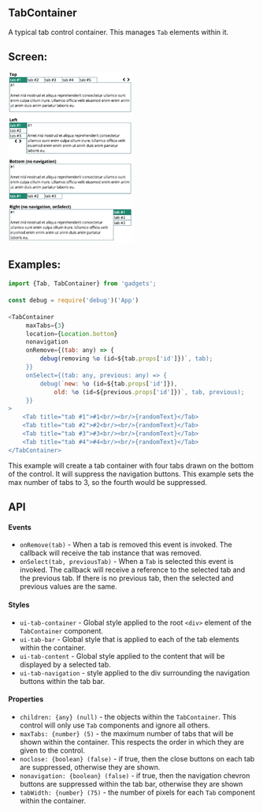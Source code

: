<a name="module_TabContainer"></a>

## TabContainer
A typical tab control container.  This manages `Tab` elements within it.

## Screen:
<img src="https://github.com/jmquigley/gadgets/blob/master/images/tabs.png" width="50%" />

## Examples:

```javascript
import {Tab, TabContainer} from 'gadgets';

const debug = require('debug')('App')

<TabContainer
     maxTabs={3}
     location={Location.bottom}
     nonavigation
     onRemove={(tab: any) => {
         debug(removing %o (id=${tab.props['id']})`, tab);
     }}
     onSelect={(tab: any, previous: any) => {
         debug(`new: %o (id=${tab.props['id']}),
             old: %o (id=${previous.props['id']})`, tab, previous);
     }}
>
    <Tab title="tab #1">#1<br/><br/>{randomText}</Tab>
    <Tab title="tab #2">#2<br/><br/>{randomText}</Tab>
    <Tab title="tab #3">#3<br/><br/>{randomText}</Tab>
    <Tab title="tab #4">#4<br/><br/>{randomText}</Tab>
</TabContainer>
```

This example will create a tab container with four tabs drawn on the
bottom of the control.  It will suppress the navigation buttons.
This example sets the max number of tabs to 3, so the fourth would
be suppressed.

## API
#### Events
- `onRemove(tab)` - When a tab is removed this event is invoked.  The
callback will receive the tab instance that was removed.
- `onSelect(tab, previousTab)` - When a `Tab` is selected this event is
invoked.  The callback will receive a reference to the selected tab and the
previous tab.  If there is no previous tab, then the selected and
previous values are the same.

#### Styles
- `ui-tab-container` - Global style applied to the root `<div>` element of
the `TabContainer` component.
- `ui-tab-bar` - Global style that is applied to each of the tab elements
within the container.
- `ui-tab-content` - Global style applied to the content that will be
displayed by a selected tab.
- `ui-tab-navigation` - style applied to the div surrounding the navigation
buttons within the tab bar.

#### Properties
- `children: {any} (null)` - the objects within the `TabContainer`.  This
control will only use `Tab` components and ignore all others.
- `maxTabs: {number} (5)` - the maximum number of tabs that will be shown
within the container.  This respects the order in which they are given
to the control.
- `noclose: {boolean} (false)` - if true, then the close buttons on each
tab are suppressed, otherwise they are shown.
- `nonavigation: {boolean} (false)` - if true, then the navigation
chevron buttons are suppressed within the tab bar, otherwise they are shown
- `tabWidth: {number} (75)` - the number of pixels for each `Tab`
component within the container.

